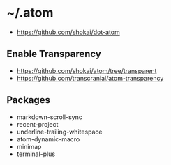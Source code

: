 # ~/.atom

- https://github.com/shokai/dot-atom


## Enable Transparency

- https://github.com/shokai/atom/tree/transparent
- https://github.com/transcranial/atom-transparency


## Packages

- markdown-scroll-sync
- recent-project
- underline-trailing-whitespace
- atom-dynamic-macro
- minimap
- terminal-plus
